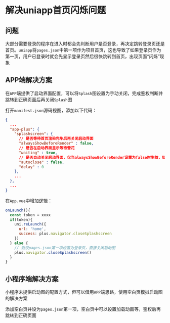 # 解决uniapp首页闪烁问题

## 问题

大部分需要登录的程序在进入时都会先判断用户是否登录，再决定跳转登录页还是首页。`uniapp`将`pages.json`中第一项作为项目首页，这也导致了如果登录页作为第一页，用户已登录时就会先显示登录页然后很快跳转到首页，出现页面“闪烁”现象

## APP端解决方案

在`APP`端提供了启动界面配置，可以将`Splash`图设置为手动关闭，完成鉴权判断并跳转到正确页面后再关闭`Splash`图

打开`manifest.json`源码视图，添加以下代码：

```json
{
  ...
  "app-plus": {
    "splashscreen": {
      // 是否等待首页渲染完毕后再关闭启动界面
      "alwaysShowBeforeRender" : false,
      // 是否在启动界面显示等待雪花
      "waiting" : true,
      // 是否自动关闭启动界面，仅当alwaysShowBeforeRender设置为false时生效，如果需要手动关闭启动界面，需将 alwaysShowBeforeRender 及 autoclose 均设置为 false。
      "autoclose" : false,
      "delay" : 0
    },
    ...
  },
  ...
}
```

在`App.vue`中增加逻辑：

```js
onLaunch(){
  const token = xxxx
  if(token){
    uni.reLaunch({
      url: 'home',
      success: plus.navigator.closeSplashscreen
    })
  } else {
    // 假设pages.json第一项设置为登录页，直接关闭启动图
    plus.navigator.closeSplashscreen()
  }
}
```

## 小程序端解决方案

小程序未提供启动图的配置方式，但可以借用`APP`端思路，使用空白页模拟启动图的解决方案

添加空白页并设为`pages.json`第一项，空白页中可以设置加载动画等，鉴权后再跳转到正确页面
